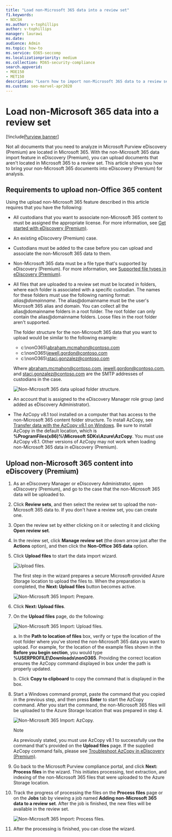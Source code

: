 ```yaml
---
title: "Load non-Microsoft 365 data into a review set"
f1.keywords:
- NOCSH
ms.author: v-tophillips
author: v-tophillips
manager: laurawi
ms.date: 
audience: Admin
ms.topic: how-to
ms.service: O365-seccomp
ms.localizationpriority: medium
ms.collection: M365-security-compliance 
search.appverid: 
- MOE150
- MET150
description: "Learn how to import non-Microsoft 365 data to a review set for analysis in an eDiscovery (Premium) case."
ms.custom: seo-marvel-apr2020
---
```


# Load non-Microsoft 365 data into a review set

[!include[Purview banner](../includes/purview-rebrand-banner.md)]

Not all documents that you need to analyze in Microsoft Purview eDiscovery (Premium) are located in Microsoft 365. With the non-Microsoft 365 data import feature in eDiscovery (Premium), you can upload documents that aren't located in Microsoft 365 to a review set. This article shows you how to bring your non-Microsoft 365 documents into eDiscovery (Premium) for analysis.

## Requirements to upload non-Office 365 content

Using the upload non-Microsoft 365 feature described in this article requires that you have the following:

- All custodians that you want to associate non-Microsoft 365 content to must be assigned the appropriate license. For more information, see [Get started with eDiscovery (Premium)](get-started-with-advanced-ediscovery.md#step-1-verify-and-assign-appropriate-licenses).

- An existing eDiscovery (Premium) case.

- Custodians must be added to the case before you can upload and associate the non-Microsoft 365 data to them.

- Non-Microsoft 365 data must be a file type that's supported by eDiscovery (Premium). For more information, see [Supported file types in eDiscovery (Premium)](supported-filetypes-ediscovery20.md).

- All files that are uploaded to a review set must be located in folders, where each folder is associated with a specific custodian. The names for these folders must use the following naming format: *alias@domainname*. The alias@domainname must be the user's Microsoft 365 alias and domain. You can collect all the alias@domainname folders in a root folder. The root folder can only contain the alias@domainname folders. Loose files in the root folder aren't supported.

   The folder structure for the non-Microsoft 365 data that you want to upload would be similar to the following example:

   - c:\nonO365\abraham.mcmahon@contoso.com
   - c:\nonO365\jewell.gordon@contoso.com
   - c:\nonO365\staci.gonzalez@contoso.com

   Where abraham.mcmahon@contoso.com, jewell.gordon@contoso.com, and staci.gonzalez@contoso.com are the SMTP addresses of custodians in the case.

   ![Non-Microsoft 365 data upload folder structure.](../media/3f2dde84-294e-48ea-b44b-7437bd25284c.png)

- An account that is assigned to the eDiscovery Manager role group (and added as eDiscovery Administrator).

- The AzCopy v8.1 tool installed on a computer that has access to the non-Microsoft 365 content folder structure. To install AzCopy, see [Transfer data with the AzCopy v8.1 on Windows](/previous-versions/azure/storage/storage-use-azcopy). Be sure to install AzCopy in the default location, which is **%ProgramFiles(x86)%\Microsoft SDKs\Azure\AzCopy**. You must use AzCopy v8.1. Other versions of AzCopy may not work when loading non-Microsoft 365 data in eDiscovery (Premium).


## Upload non-Microsoft 365 content into eDiscovery (Premium)

1. As an eDiscovery Manager or eDiscovery Administrator, open eDiscovery (Premium), and go to the case that the non-Microsoft 365 data will be uploaded to.  

2. Click **Review sets**, and then select the review set to upload the non-Microsoft 365 data to.  If you don't have a review set, you can create one. 
 
3. Open the review set by either clicking on it or selecting it and clicking **Open review set**.

4. In the review set, click **Manage review set** (the down arrow just after the **Actions** option), and then click the **Non-Office 365 data** option.

5. Click **Upload files** to start the data import wizard.

   ![Upload files.](../media/574f4059-4146-4058-9df3-ec97cf28d7c7.png)

   The first step in the wizard prepares a secure Microsoft-provided Azure Storage location to upload the files to.  When the preparation is completed, the **Next: Upload files** button becomes active.

   ![Non-Microsoft 365 Import: Prepare.](../media/0670a347-a578-454a-9b3d-e70ef47aec57.png)
 
5. Click **Next: Upload files**.

6. On the **Upload files** page, do the following:

   ![Non-Microsoft 365 Import: Upload files.](../media/3ea53b5d-7f9b-4dfc-ba63-90a38c14d41a.png)

   a. In the **Path to location of files** box, verify or type the location of the root folder where you've stored the non-Microsoft 365 data you want to upload. For example, for the location of the example files shown in the **Before you begin section**, you would type **%USERPROFILE\Downloads\nonO365**. Providing the correct location ensures the AzCopy command displayed in box under the path is properly updated.

   b. Click **Copy to clipboard** to copy the command that is displayed in the box.

7. Start a Windows command prompt, paste the command that you copied in the previous step, and then press **Enter** to start the AzCopy command.  After you start the command, the non-Microsoft 365 files will be uploaded to the Azure Storage location that was prepared in step 4.

   ![Non-Microsoft 365 Import: AzCopy.](../media/504e2dbe-f36f-4f36-9b08-04aea85d8250.png)

   > [!NOTE]
   > As previously stated, you must use AzCopy v8.1 to successfully use the command that's provided on the **Upload files** page. If the supplied AzCopy command fails, please see [Troubleshoot AzCopy in eDiscovery (Premium)](troubleshooting-azcopy.md).

8. Go back to the Microsoft Purview compliance portal, and click **Next: Process files** in the wizard.  This initiates processing, text extraction, and indexing of the non-Microsoft 365 files that were uploaded to the Azure Storage location.  

9. Track the progress of processing the files on the **Process files** page or on the **Jobs** tab by viewing a job named **Adding non-Microsoft 365 data to a review set**.  After the job is finished, the new files will be available in the review set.

   ![Non-Microsoft 365 Import: Process files.](../media/218b1545-416a-4a9f-9b25-3b70e8508f67.png)

10. After the processing is finished, you can close the wizard.
